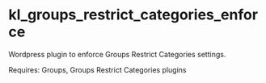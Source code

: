 # kl_groups_restrict_categories_enforce
Wordpress plugin to enforce Groups Restrict Categories settings.

Requires: Groups, Groups Restrict Categories plugins

